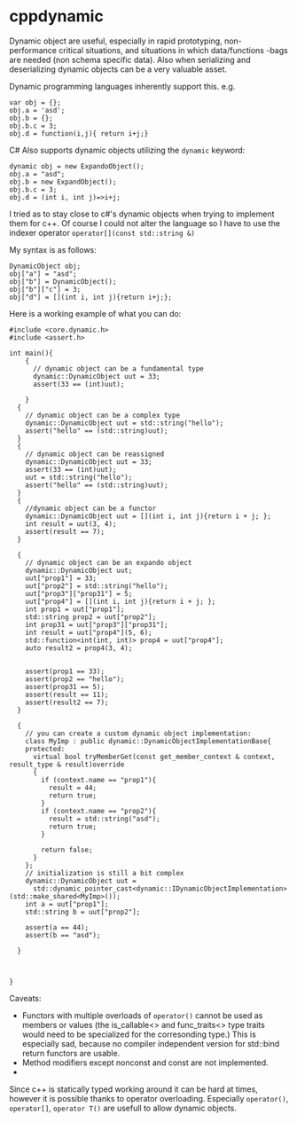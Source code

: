cppdynamic
==========



Dynamic object are useful, especially in rapid prototyping, non-performance critical situations, and situations in which data/functions -bags are needed (non schema specific data).
Also when serializing and deserializing dynamic objects can be a very valuable asset.

Dynamic programming languages inherently support this. e.g.

    var obj = {};
    obj.a = 'asd';
    obj.b = {};
    obj.b.c = 3;
    obj.d = function(i,j){ return i+j;}
    

C# Also supports dynamic objects utilizing the `dynamic` keyword:

    dynamic obj = new ExpandoObject();
    obj.a = "asd";
    obj.b = new ExpandObject();
    obj.b.c = 3;
    obj.d = (int i, int j)=>i+j;
    

I tried as to stay close to c#'s dynamic objects when trying to implement them for c++. Of course I could not alter the language so I have to use the indexer operator `operator[](const std::string &)`  


My syntax is as follows:

    DynamicObject obj;
    obj["a"] = "asd";
    obj["b"] = DynamicObject();
    obj["b"]["c"] = 3;
    obj["d"] = [](int i, int j){return i+j;};
    

Here is a working example of what you can do:

    #include <core.dynamic.h>
    #include <assert.h>
    
    int main(){
        {
          // dynamic object can be a fundamental type
          dynamic::DynamicObject uut = 33;
          assert(33 == (int)uut);
    
        }
      {
        // dynamic object can be a complex type
        dynamic::DynamicObject uut = std::string("hello");
        assert("hello" == (std::string)uut);
      }
      {
        // dynamic object can be reassigned
        dynamic::DynamicObject uut = 33;
        assert(33 == (int)uut);
        uut = std::string("hello");
        assert("hello" == (std::string)uut);
      }
      {
        //dynamic object can be a functor
        dynamic::DynamicObject uut = [](int i, int j){return i + j; };
        int result = uut(3, 4);
        assert(result == 7);
      }
    
      {
        // dynamic object can be an expando object
        dynamic::DynamicObject uut;
        uut["prop1"] = 33;
        uut["prop2"] = std::string("hello");
        uut["prop3"]["prop31"] = 5;
        uut["prop4"] = [](int i, int j){return i + j; };
        int prop1 = uut["prop1"];
        std::string prop2 = uut["prop2"];
        int prop31 = uut["prop3"]["prop31"];
        int result = uut["prop4"](5, 6);
        std::function<int(int, int)> prop4 = uut["prop4"];
        auto result2 = prop4(3, 4);
    
    
        assert(prop1 == 33);
        assert(prop2 == "hello");
        assert(prop31 == 5);
        assert(result == 11);
        assert(result2 == 7);
      }
    
      {
        // you can create a custom dynamic object implementation:
        class MyImp : public dynamic::DynamicObjectImplementationBase{
        protected:
          virtual bool tryMemberGet(const get_member_context & context, result_type & result)override
          {
            if (context.name == "prop1"){
              result = 44;
              return true;
            }
            if (context.name == "prop2"){
              result = std::string("asd");
              return true;
            }
    
            return false;
          }
        };
        // initialization is still a bit complex 
        dynamic::DynamicObject uut = 
          std::dynamic_pointer_cast<dynamic::IDynamicObjectImplementation>(std::make_shared<MyImp>());
        int a = uut["prop1"];
        std::string b = uut["prop2"];
    
        assert(a == 44);
        assert(b == "asd");
    
      }
    
    
    
    }

Caveats:

*   Functors with multiple overloads of `operator()` cannot be used as members or values (the is_callable<> and func_traits<> type traits would need to be specialized for the corresonding type.) This is especially sad, because no compiler independent version for std::bind return functors are usable.
*   Method modifiers except nonconst and const are not implemented.
*   

Since c++ is statically typed working around it can be hard at times, however it is possible thanks to operator overloading. Especially `operator()`, `operator[]`, `operator T()` are usefull to allow dynamic objects.